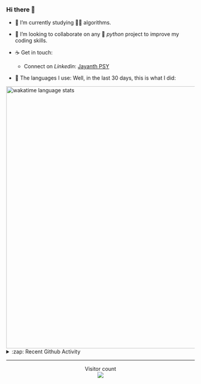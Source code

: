 ### Hi there 👋

- 🌱 I’m currently studying 🏇🏼  algorithms.

- 👯 I’m looking to collaborate on any :snake: *python* project to improve my coding skills.

- ☕ Get in touch:
  +  Connect on *Linkedin*: [Jayanth PSY](https://www.linkedin.com/in/jayanth-p-b3924812a/)

<!--- ⚡ Fun fact: *Python* is older than *C++* and *Java*. -->

- :memo: The languages I use: Well, in the last 30 days, this is what I did:

<img src="https://wakatime.com/share/@j_tesla/4d0b7d1e-6b31-4b03-accf-374d3ed5433f.png" alt="wakatime language stats" width="700"/>

<details>
  <summary>:zap: Recent Github Activity</summary>
  
<!--START_SECTION:activity-->
1. 🎉 Merged PR [#1](https://github.com/j-tesla/kwoc-stats-api/pull/1) in [j-tesla/kwoc-stats-api](https://github.com/j-tesla/kwoc-stats-api)
2. 💪 Opened PR [#1](https://github.com/j-tesla/kwoc-stats-api/pull/1) in [j-tesla/kwoc-stats-api](https://github.com/j-tesla/kwoc-stats-api)
3. 🗣 Commented on [#1](https://github.com/kossiitkgp/kwoc-stats-api/issues/1) in [kossiitkgp/kwoc-stats-api](https://github.com/kossiitkgp/kwoc-stats-api)
4. 🗣 Commented on [#1](https://github.com/kossiitkgp/kwoc-stats-api/issues/1) in [kossiitkgp/kwoc-stats-api](https://github.com/kossiitkgp/kwoc-stats-api)
5. 🗣 Commented on [#6](https://github.com/j-tesla/space-shooter/issues/6) in [j-tesla/space-shooter](https://github.com/j-tesla/space-shooter)
<!--END_SECTION:activity-->

</details>

-----

<p align="center"> 
  Visitor count<br>
  <img src="https://profile-counter.glitch.me/j-tesla/count.svg" />
</p>












<!--
**j-tesla/j-tesla** is a ✨ _special_ ✨ repository because its `README.md` (this file) appears on your GitHub profile.

Here are some ideas to get you started:

- 🔭 I’m currently working on ...
- 🌱 I’m currently learning ...
- 👯 I’m looking to collaborate on ...
- 🤔 I’m looking for help with ...
- 💬 Ask me about ...
- 📫 How to reach me: ...
- 😄 Pronouns: ...
- ⚡ Fun fact: ...
-->

